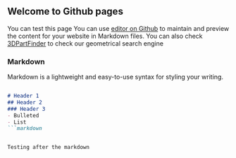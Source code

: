 ## Welcome to Github pages
You can test this page
You can use [editor on Github](https://github.com/omsaaf/omsaaf.github.io/edit/master/index.md) to maintain and preview the content for your website in Markdown files.
You can also check [3DPartFinder](http://www.3dpartfinder.com) to check our geometrical search engine
### Markdown

Markdown is a lightweight and easy-to-use syntax for styling your writing.

```markdown

# Header 1
## Header 2
### Header 3
- Bulleted
- List
```markdown


Testing after the markdown
